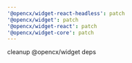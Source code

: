 ```yaml
---
'@opencx/widget-react-headless': patch
'@opencx/widget': patch
'@opencx/widget-react': patch
'@opencx/widget-core': patch
---
```


cleanup @opencx/widget deps
